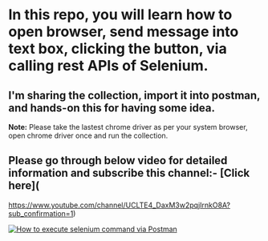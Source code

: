 # In this repo, you will learn how to open browser, send message into text box, clicking the button, via calling rest APIs of Selenium.

## I'm sharing the collection, import it into postman, and hands-on this for having some idea.
**Note:** Please take the lastest chrome driver as per your system browser, open chrome driver once and run the collection.

## Please go through below video for detailed information and subscribe this channel:- [Click here](
https://www.youtube.com/channel/UCLTE4_DaxM3w2pqjIrnkO8A?sub_confirmation=1)


[![How to execute selenium command via Postman](https://i.ytimg.com/vi/nihaRaacNoE/maxresdefault.jpg)](
https://www.youtube.com/watch?v=nihaRaacNoE "AutomateWithChromeDriverAndPostman")

